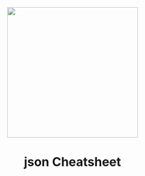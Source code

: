 <div align="center">
  <img src="https://cdn-icons-png.flaticon.com/512/460/460989.png" width="300px"/>
</div>
<h1 align="center">json Cheatsheet</h1>
